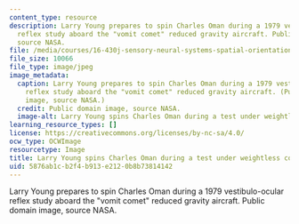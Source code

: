 ```yaml
---
content_type: resource
description: Larry Young prepares to spin Charles Oman during a 1979 vestibulo-ocular
  reflex study aboard the "vomit comet" reduced gravity aircraft. Public domain image,
  source NASA.
file: /media/courses/16-430j-sensory-neural-systems-spatial-orientation-from-end-organs-to-behavior-and-adaptation-spring-2012/5876ab1cb2f4b913e2120b8b73814142_16-430js12-th.jpg
file_size: 10066
file_type: image/jpeg
image_metadata:
  caption: Larry Young prepares to spin Charles Oman during a 1979 vestibulo-ocular
    reflex study aboard the "vomit comet" reduced gravity aircraft. (Public domain
    image, source NASA.)
  credit: Public domain image, source NASA.
  image-alt: Larry Young spins Charles Oman during a test under weightless conditions.
learning_resource_types: []
license: https://creativecommons.org/licenses/by-nc-sa/4.0/
ocw_type: OCWImage
resourcetype: Image
title: Larry Young spins Charles Oman during a test under weightless conditions
uid: 5876ab1c-b2f4-b913-e212-0b8b73814142
---
```

Larry Young prepares to spin Charles Oman during a 1979 vestibulo-ocular reflex study aboard the "vomit comet" reduced gravity aircraft. Public domain image, source NASA.